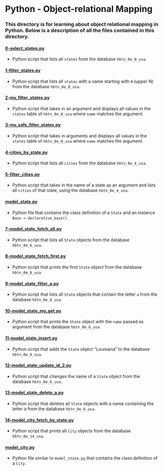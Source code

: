 # Python - Object-relational Mapping
### This directory is for learning about object relational mapping in Python. Below is a description of all the files contained in this directory.

#### [0-select_states.py](./0-select_states.py)
* Python script that lists all `states` from the database `hbtn_0e_0_usa`.

#### [1-filter_states.py](./1-filter_states.py)
* Python script that lists all `states` with a name starting with `N` (upper N) from the database `hbtn_0e_0_usa`.

#### [2-my_filter_states.py](./2-my_filter_states.py)
* Python script that takes in an argument and displays all values in the `states` table of `hbtn_0e_0_usa` where `name` matches the argument.

#### [3-my_safe_filter_states.py](./3-my_safe_filter_states.py)
* Python script that takes in arguments and displays all values in the `states` table of `hbtn_0e_0_usa` where `name` matches the argument.

#### [4-cities_by_state.py](./4-cities_by_state.py)
* Python script that lists all `cities` from the database `hbtn_0e_4_usa`.

#### [5-filter_cities.py](./5-filter_cities.py)
* Python script that takes in the name of a state as an argument and lists all `cities` of that state, using the database `hbtn_0e_4_usa`.

#### [model_state.py](./model_state.py)
* Python file that contains the class definition of a `State` and an instance `Base = declarative_base()`.

#### [7-model_state_fetch_all.py](./7-model_state_fetch_all.py)
* Python script that lists all `State` objects from the database `hbtn_0e_6_usa`.

#### [8-model_state_fetch_first.py](./8-model_state_fetch_first.py)
* Python script that prints the first `State` object from the database `hbtn_0e_6_usa`.

#### [9-model_state_filter_a.py](./9-model_state_filter_a.py)
* Python script that lists all `State` objects that contain the letter `a` from the database `hbtn_0e_6_usa`.

#### [10-model_state_my_get.py](./10-model_state_my_get.py)
* Python script that prints the `State` object with the `name` passed as argument from the database `hbtn_0e_6_usa`.

#### [11-model_state_insert.py](./11-model_state_insert.py)
* Python script that adds the `State` object “Louisiana” to the database `hbtn_0e_6_usa`.

#### [12-model_state_update_id_2.py](./12-model_state_update_id_2.py)
* Python script that changes the name of a `State` object from the database `hbtn_0e_6_usa`.

#### [13-model_state_delete_a.py](./13-model_state_delete_a.py)
* Python script that deletes all `State` objects with a name containing the letter a from the database `hbtn_0e_6_usa`.

#### [14-model_city_fetch_by_state.py](./14-model_city_fetch_by_state.py)
* Python script that prints all `City` objects from the database `hbtn_0e_14_usa`.

#### [model_city.py](./model_city.py)
* Python file similar to `model_state.py` that contains the class definition of a `City`.
